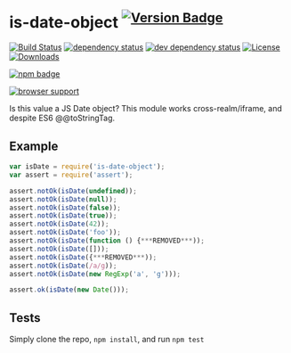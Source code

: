 # is-date-object <sup>[![Version Badge][2]][1]</sup>

[![Build Status][3]][4]
[![dependency status][5]][6]
[![dev dependency status][7]][8]
[![License][license-image]][license-url]
[![Downloads][downloads-image]][downloads-url]

[![npm badge][11]][1]

[![browser support][9]][10]

Is this value a JS Date object? This module works cross-realm/iframe, and despite ES6 @@toStringTag.

## Example

```js
var isDate = require('is-date-object');
var assert = require('assert');

assert.notOk(isDate(undefined));
assert.notOk(isDate(null));
assert.notOk(isDate(false));
assert.notOk(isDate(true));
assert.notOk(isDate(42));
assert.notOk(isDate('foo'));
assert.notOk(isDate(function () {***REMOVED***));
assert.notOk(isDate([]));
assert.notOk(isDate({***REMOVED***));
assert.notOk(isDate(/a/g));
assert.notOk(isDate(new RegExp('a', 'g')));

assert.ok(isDate(new Date()));
```

## Tests
Simply clone the repo, `npm install`, and run `npm test`

[1]: https://npmjs.org/package/is-date-object
[2]: http://versionbadg.es/ljharb/is-date-object.svg
[3]: https://travis-ci.org/ljharb/is-date-object.svg
[4]: https://travis-ci.org/ljharb/is-date-object
[5]: https://david-dm.org/ljharb/is-date-object.svg
[6]: https://david-dm.org/ljharb/is-date-object
[7]: https://david-dm.org/ljharb/is-date-object/dev-status.svg
[8]: https://david-dm.org/ljharb/is-date-object#info=devDependencies
[9]: https://ci.testling.com/ljharb/is-date-object.png
[10]: https://ci.testling.com/ljharb/is-date-object
[11]: https://nodei.co/npm/is-date-object.png?downloads=true&stars=true
[license-image]: http://img.shields.io/npm/l/is-date-object.svg
[license-url]: LICENSE
[downloads-image]: http://img.shields.io/npm/dm/is-date-object.svg
[downloads-url]: http://npm-stat.com/charts.html?package=is-date-object
